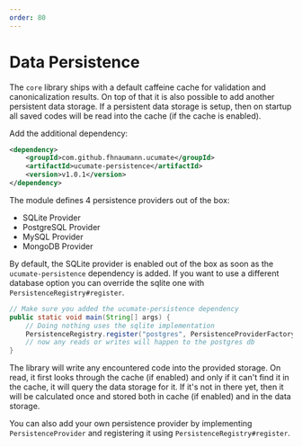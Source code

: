 ```yaml
---
order: 80
---
```

# Data Persistence

The `core` library ships with a default caffeine cache for validation and canonicalization results. On top of that it
is also possible to add another persistent data storage. If a persistent data storage is setup, then on startup all saved
codes will be read into the cache (if the cache is enabled).

Add the additional dependency:

```xml
<dependency>
    <groupId>com.github.fhnaumann.ucumate</groupId>
    <artifactId>ucumate-persistence</artifactId>
    <version>v1.0.1</version>
</dependency>
```

The module defines 4 persistence providers out of the box:

* SQLite Provider
* PostgreSQL Provider
* MySQL Provider
* MongoDB Provider

By default, the SQLite provider is enabled out of the box as soon as the `ucumate-persistence` dependency is added.
If you want to use a different database option you can override the sqlite one with `PersistenceRegistry#register`.

```java
// Make sure you added the ucumate-persistence dependency
public static void main(String[] args) {
    // Doing nothing uses the sqlite implementation
    PersistenceRegistry.register("postgres", PersistenceProviderFactory.createPostgres(jdbcUrl, username, password));
    // now any reads or writes will happen to the postgres db
}
```

The library will write any encountered code
into the provided storage. On read, it first looks through the cache (if enabled) and only if it can't find it in the cache, it will query
the data storage for it. If it's not in there yet, then it will be calculated once and stored both in cache (if enabled)
and in the data storage.

You can also add your own persistence provider by implementing `PersistenceProvider` and registering it using `PersistenceRegistry#register`.
